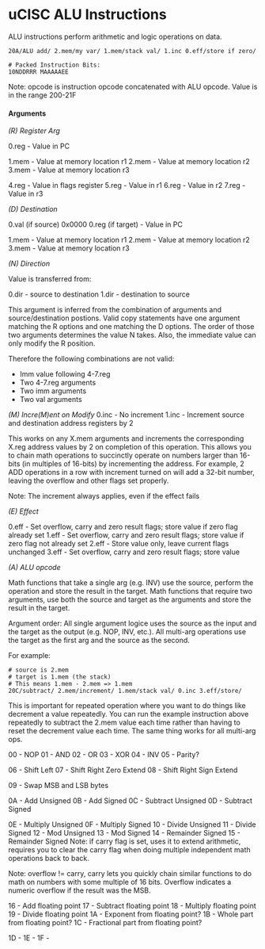 # uCISC ALU Instructions

ALU instructions perform arithmetic and logic operations on data.

```
20A/ALU add/ 2.mem/my var/ 1.mem/stack val/ 1.inc 0.eff/store if zero/

# Packed Instruction Bits:
10NDDRRR MAAAAAEE
```

Note: opcode is instruction opcode concatenated with ALU opcode. Value
is in the range 200-21F

#### Arguments

*(R) Register Arg*

0.reg - Value in PC

1.mem - Value at memory location r1
2.mem - Value at memory location r2
3.mem - Value at memory location r3

4.reg - Value in flags register
5.reg - Value in r1
6.reg - Value in r2
7.reg - Value in r3

*(D) Destination*

0.val (if source) 0x0000
0.reg (if target) - Value in PC

1.mem - Value at memory location r1
2.mem - Value at memory location r2
3.mem - Value at memory location r3

*(N) Direction*

Value is transferred from:

0.dir - source to destination
1.dir - destination to source

This argument is inferred from the combination of arguments and
source/destination postions. Valid copy statements have one argument
matching the R options and one matching the D options. The order of
those two arguments determines the value N takes. Also, the immediate
value can only modify the R position.

Therefore the following combinations are not valid:

 - Imm value following 4-7.reg
 - Two 4-7.reg arguments
 - Two imm arguments
 - Two val arguments

*(M) Incre(M)ent on Modify*
0.inc - No increment
1.inc - Increment source and destination address registers by 2

This works on any X.mem arguments and increments the corresponding X.reg
address values by 2 on completion of this operation. This allows you to
chain math operations to succinctly operate on numbers larger than 16-bits
(in multiples of 16-bits) by incrementing the address. For example, 2 ADD
operations in a row with increment turned on will add a 32-bit number,
leaving the overflow and other flags set properly.

Note: The increment always applies, even if the effect fails

*(E) Effect*

0.eff - Set overflow, carry and zero result flags; store value if zero flag already set
1.eff - Set overflow, carry and zero result flags; store value if zero flag not already set
2.eff - Store value only, leave current flags unchanged
3.eff - Set overflow, carry and zero result flags; store value

*(A) ALU opcode*

Math functions that take a single arg (e.g. INV) use the source, perform
the operation and store the result in the target. Math functions that
require two arguments, use both the source and target as the arguments
and store the result in the target.

Argument order: All single argument logice uses the source as the
input and the target as the output (e.g. NOP, INV, etc.).
All multi-arg operations use the target as the first arg and the
source as the second.

For example:

```
# source is 2.mem
# target is 1.mem (the stack)
# This means 1.mem - 2.mem => 1.mem
20C/subtract/ 2.mem/increment/ 1.mem/stack val/ 0.inc 3.eff/store/
```

This is important for repeated operation where you want to do
things like decrement a value repeatedly. You can run the example
instruction above repeatedly to subtract the 2.mem value each time
rather than having to reset the decrement value each time. The
same thing works for all multi-arg ops.

00 - NOP
01 - AND
02 - OR
03 - XOR
04 - INV
05 - Parity?

06 - Shift Left
07 - Shift Right Zero Extend
08 - Shift Right Sign Extend

09 - Swap MSB and LSB bytes

0A - Add Unsigned
0B - Add Signed
0C - Subtract Unsigned
0D - Subtract Signed

0E - Multiply Unsigned
0F - Multiply Signed
10 - Divide Unsigned
11 - Divide Signed
12 - Mod Unsigned
13 - Mod Signed
14 - Remainder Signed
15 - Remainder Signed
  Note: if carry flag is set, uses it to extend arithmetic, requires you
  to clear the carry flag when doing multiple independent math
  operations back to back.

  Note: overflow != carry, carry lets you quickly chain similar functions
  to do math on numbers with some multiple of 16 bits. Overflow
  indicates a numeric overflow if the result was the MSB.

16 - Add floating point
17 - Subtract floating point
18 - Multiply floating point
19 - Divide floating point
1A - Exponent from floating point?
1B - Whole part from floating point?
1C - Fractional part from floating point?

1D - <unused>
1E - <unused>
1F - <unused>

